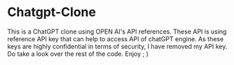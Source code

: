 # Chatgpt-Clone
 This is a ChatGPT clone using OPEN AI's API references. These API is using reference API key that can help to access API of chatGPT engine. As these keys are highly confidential in terms of security, I have removed my API key. Do take a look over the rest of the code. Enjoy ; )
